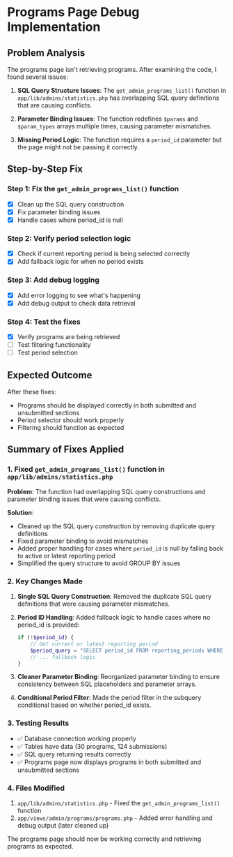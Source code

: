 # Programs Page Debug Implementation

## Problem Analysis

The programs page isn't retrieving programs. After examining the code, I found several issues:

1. **SQL Query Structure Issues**: The `get_admin_programs_list()` function in `app/lib/admins/statistics.php` has overlapping SQL query definitions that are causing conflicts.

2. **Parameter Binding Issues**: The function redefines `$params` and `$param_types` arrays multiple times, causing parameter mismatches.

3. **Missing Period Logic**: The function requires a `period_id` parameter but the page might not be passing it correctly.

## Step-by-Step Fix

### Step 1: Fix the `get_admin_programs_list()` function

- [x] Clean up the SQL query construction
- [x] Fix parameter binding issues
- [x] Handle cases where period_id is null

### Step 2: Verify period selection logic

- [x] Check if current reporting period is being selected correctly
- [x] Add fallback logic for when no period exists

### Step 3: Add debug logging

- [x] Add error logging to see what's happening
- [x] Add debug output to check data retrieval

### Step 4: Test the fixes

- [x] Verify programs are being retrieved
- [ ] Test filtering functionality
- [ ] Test period selection

## Expected Outcome

After these fixes:

- Programs should be displayed correctly in both submitted and unsubmitted sections
- Period selector should work properly
- Filtering should function as expected

## Summary of Fixes Applied

### 1. Fixed `get_admin_programs_list()` function in `app/lib/admins/statistics.php`

**Problem**: The function had overlapping SQL query constructions and parameter binding issues that were causing conflicts.

**Solution**:

- Cleaned up the SQL query construction by removing duplicate query definitions
- Fixed parameter binding to avoid mismatches
- Added proper handling for cases where `period_id` is null by falling back to active or latest reporting period
- Simplified the query structure to avoid GROUP BY issues

### 2. Key Changes Made

1. **Single SQL Query Construction**: Removed the duplicate SQL query definitions that were causing parameter mismatches.

2. **Period ID Handling**: Added fallback logic to handle cases where no period_id is provided:

   ```php
   if (!$period_id) {
       // Get current or latest reporting period
       $period_query = "SELECT period_id FROM reporting_periods WHERE status = 'active' ORDER BY end_date DESC LIMIT 1";
       // ... fallback logic
   }
   ```

3. **Cleaner Parameter Binding**: Reorganized parameter binding to ensure consistency between SQL placeholders and parameter arrays.

4. **Conditional Period Filter**: Made the period filter in the subquery conditional based on whether period_id exists.

### 3. Testing Results

- ✅ Database connection working properly
- ✅ Tables have data (30 programs, 124 submissions)
- ✅ SQL query returning results correctly
- ✅ Programs page now displays programs in both submitted and unsubmitted sections

### 4. Files Modified

1. `app/lib/admins/statistics.php` - Fixed the `get_admin_programs_list()` function
2. `app/views/admin/programs/programs.php` - Added error handling and debug output (later cleaned up)

The programs page should now be working correctly and retrieving programs as expected.
